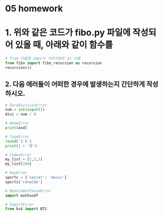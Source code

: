 # 05 homework

# 1. 위와 같은 코드가 fibo.py 파일에 작성되어 있을 때, 아래와 같이 함수를


```python
# from 모듈명 import 어트리뷰트 as 이름
from fibo import fibo_recursion as recursion
recursion(4)
```





## 2. 다음 에러들이 어떠한 경우에 발생하는지 간단하게 작성하시오.



```python
# ZeroDivisionError
num = int(input())
divi = num / 0

# NameError
print(asd)

# TypeError
round('3.5')
print(1 + '등')

# IndexError
my_list = [1,2,3]
my_list[100]

# KeyError
sports = {'soccer': 'messi'}
sports['ronaldo']

# ModuleNotFoundError
import mathasdf

# ImportError
from bs4 import BTS
```